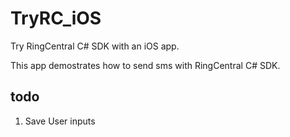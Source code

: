 # TryRC_iOS

Try RingCentral C# SDK with an iOS app.

This app demostrates how to send sms with RingCentral C# SDK.


## todo

1. Save User inputs

